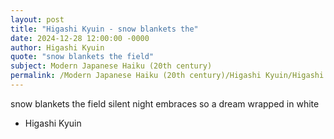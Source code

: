 ```yaml
---
layout: post
title: "Higashi Kyuin - snow blankets the"
date: 2024-12-28 12:00:00 -0000
author: Higashi Kyuin
quote: "snow blankets the field"
subject: Modern Japanese Haiku (20th century)
permalink: /Modern Japanese Haiku (20th century)/Higashi Kyuin/Higashi Kyuin - snow blankets the
---
```


snow blankets the field
silent night embraces so
a dream wrapped in white


- Higashi Kyuin

